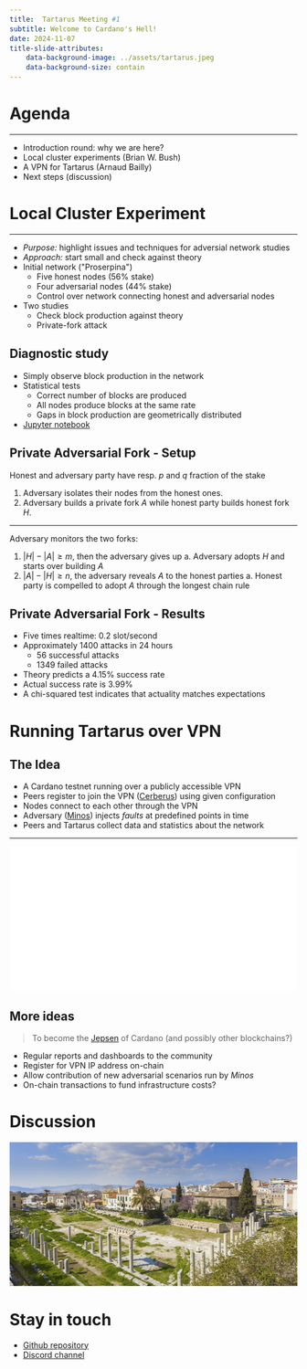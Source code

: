 ```yaml
---
title:  Tartarus Meeting #1
subtitle: Welcome to Cardano's Hell!
date: 2024-11-07
title-slide-attributes:
    data-background-image: ../assets/tartarus.jpeg
    data-background-size: contain
---
```


# Agenda

----

* Introduction round: why we are here?
* Local cluster experiments (Brian W. Bush)
* A VPN for Tartarus (Arnaud Bailly)
* Next steps (discussion)

# Local Cluster Experiment

----

- *Purpose:* highlight issues and techniques for adversial network studies
- *Approach:* start small and check against theory
- Initial network ("Proserpina")
    - Five honest nodes (56% stake)
    - Four adversarial nodes (44% stake)
    - Control over network connecting honest and adversarial nodes
- Two studies
    - Check block production against theory
    - Private-fork attack

## Diagnostic study

- Simply observe block production in the network
- Statistical tests
    - Correct number of blocks are produced
    - All nodes produce blocks at the same rate
    - Gaps in block production are geometrically distributed
- [Jupyter notebook](https://github.com/cardano-scaling/tartarus/blob/main/proserpina/diagnostics.ipynb)

## Private Adversarial Fork - Setup

Honest and adversary party have resp. $p$ and $q$ fraction of the stake

1. Adversary isolates their nodes from the honest ones.
2. Adversary builds a private fork $A$ while honest party builds honest fork $H$.

---

Adversary monitors the two forks:

1. $|H| - |A| \geq m$, then the adversary gives up
   a. Adversary adopts $H$ and starts over building $A$
2. $|A| - |H| \geq n$, the adversary reveals $A$ to the honest parties
   a. Honest party is compelled to adopt $A$ through the longest chain rule

## Private Adversarial Fork - Results

- Five times realtime: 0.2 slot/second
- Approximately 1400 attacks in 24 hours
    - 56 successful attacks
    - 1349 failed attacks
- Theory predicts a 4.15% success rate
- Actual success rate is 3.99%
- A chi-squared test indicates that actuality matches expectations

# Running Tartarus over VPN

## The Idea

* A Cardano testnet running over a publicly accessible VPN
* Peers register to join the VPN ([Cerberus](https://en.wikipedia.org/wiki/Greek_underworld#Cerberus)) using given configuration
* Nodes connect to each other through the VPN
* Adversary ([Minos](https://en.wikipedia.org/wiki/Minos)) injects _faults_ at predefined points in time
* Peers and Tartarus collect data and statistics about the network

----

![](../assets/tartarus-over-vpn.svg)

## More ideas

> To become the [Jepsen](https://jepsen.io) of Cardano (and possibly other blockchains?)

* Regular reports and dashboards to the community
* Register for VPN IP address on-chain
* Allow contribution of new adversarial scenarios run by _Minos_
* On-chain transactions to fund infrastructure costs?

# Discussion

![](../assets/agora.jpeg)

# Stay in touch

* [Github repository](https://github.com/cardano-scaling/tartarus)
* [Discord channel](https://discord.gg/3Ps9yPgh)
